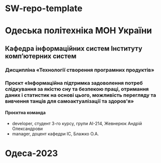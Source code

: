 # SW-repo-template
# Одеська політехніка МОН України 
## Кафедра інформаційних систем Інституту комп’ютерних систем
### Дисципліна «Технології створення програмних продуктів» 
### Проєкт «Інформаційна підтримка задоволення потреб слідкування за якістю сну та безпекою праці, отримання даних і статистик на основі цього, можливість перегляду та вивчення танців для самоактуалізації та здоров'я» 
#### Проєктна команда
- developer, студент 3-го курсу, групи АІ-214, Жевнерюк Андрій Олександрови
- manager, доцент кафедри ІС, Блажко О.А.
# Одеса-2023
